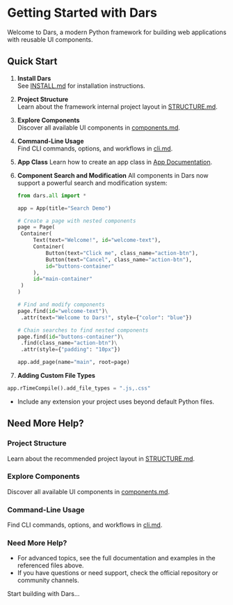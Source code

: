 # Getting Started with Dars

Welcome to Dars, a modern Python framework for building web applications with reusable UI components.

## Quick Start

1. **Install Dars**  
   See [INSTALL.md](../../INSTALL.md) for installation instructions.

2. **Project Structure**  
   Learn about the framework internal project layout in [STRUCTURE.md](../../STRUCTURE.md).

3. **Explore Components**  
   Discover all available UI components in [components.md](components.md).

4. **Command-Line Usage**  
   Find CLI commands, options, and workflows in [cli.md](cli.md).

5. **App Class**
   Learn how to create an app class in [App Documentation](app.md).

6. **Component Search and Modification**
   All components in Dars now support a powerful search and modification system:

      ```python
   from dars.all import *

   app = App(title="Search Demo")

   # Create a page with nested components
   page = Page(
       Container(
           Text(text="Welcome!", id="welcome-text"),
           Container(
               Button(text="Click me", class_name="action-btn"),
               Button(text="Cancel", class_name="action-btn"),
               id="buttons-container"
           ),
           id="main-container"
       )
   )

   # Find and modify components
   page.find(id="welcome-text")\
       .attr(text="Welcome to Dars!", style={"color": "blue"})

   # Chain searches to find nested components
   page.find(id="buttons-container")\
       .find(class_name="action-btn")\
       .attr(style={"padding": "10px"})

   app.add_page(name="main", root=page)
   ```

7.  **Adding Custom File Types**

```python
app.rTimeCompile().add_file_types = ".js,.css"
```

* Include any extension your project uses beyond default Python files.

## Need More Help?

### Project Structure  
   Learn about the recommended project layout in [STRUCTURE.md](../../STRUCTURE.md).

### Explore Components  
   Discover all available UI components in [components.md](components.md).

### Command-Line Usage  
   Find CLI commands, options, and workflows in [cli.md](cli.md).

### Need More Help?
- For advanced topics, see the full documentation and examples in the referenced files above.
- If you have questions or need support, check the official repository or community channels.

Start building with Dars...
